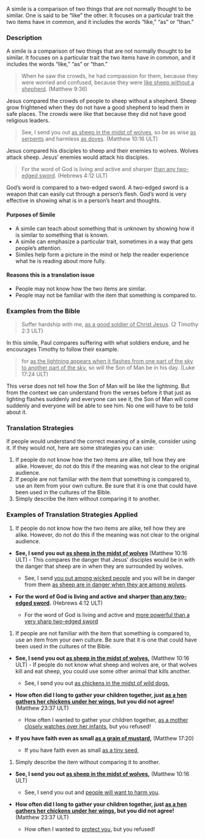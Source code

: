 
A simile is a comparison of two things that are not normally thought to be similar. One is said to be “like” the other. It focuses on a particular trait the two items have in common, and it includes the words “like,” “as” or “than.”

### Description

A simile is a comparison of two things that are not normally thought to be similar. It focuses on a particular trait the two items have in common, and it includes the words “like,” “as” or “than.”
>When he saw the crowds, he had compassion for them, because they were worried and confused, because they were <u>like sheep without a shepherd</u>. (Matthew 9:36)

Jesus compared the crowds of people to sheep without a shepherd. Sheep  grow frightened when they do not have a good shepherd to lead them in safe places. The crowds were like that because they did not have good religious leaders.
>See, I send you out <u>as sheep in the midst of wolves</u>, so be as  wise <u>as  serpents</u> and harmless <u>as  doves</u>. (Matthew 10:16 ULT)

Jesus compared his disciples to sheep and their enemies to wolves. Wolves attack sheep. Jesus’ enemies would attack his disciples.
>For the word of God is living and active and sharper <u>than any two-edged sword</u>. (Hebrews 4:12 ULT)

God’s word is compared to a two-edged sword. A two-edged sword is a weapon that can easily cut through a person’s flesh. God’s word is very effective in showing what is in a person’s heart and thoughts.

#### Purposes of Simile

* A simile can teach about something that is unknown by showing how it is similar to something that is known.
* A simile can emphasize a particular trait, sometimes in a way that gets people’s attention.
* Similes help form a picture in the mind or help the reader experience what he is reading about more fully.

#### Reasons this is a translation issue

* People may not know how the two items are similar.
* People may not be familiar with the item that something is compared to.

### Examples from the Bible

>Suffer hardship with me, <u>as a good soldier of Christ Jesus</u>.  (2 Timothy 2:3 ULT)

In this simile, Paul compares suffering with what soldiers endure, and he encourages Timothy to follow their example.
>for <u>as the lightning appears when it flashes from one part of the sky to another part of the sky</u>, so will the Son of Man be in his day.  (Luke 17:24 ULT)

This verse does not tell how the Son of Man will be like the lightning. But from the context we can understand from the verses before it that just as lighting flashes suddenly and everyone can see it, the Son of Man will come suddenly and everyone will be able to see him. No one will have to be told about it.

### Translation Strategies

If people would understand the correct meaning of a simile, consider using it. If they would not, here are some strategies you can use:

1. If people do not know how the two items are alike, tell how they are alike. However, do not do this if the meaning was not clear to the original audience.
1. If people are not familiar with the item that something is compared to, use an item from your own culture.  Be sure that it is one that could have been used in the cultures of the Bible.
1. Simply describe the item without comparing it to another.

### Examples of Translation Strategies Applied

1. If people do not know how the two items are alike, tell how they are alike. However, do not do this if the meaning was not clear to the original audience.

  * **See, I send you out <u>as sheep in the midst of wolves</u>** (Matthew 10:16 ULT) - This compares the danger that Jesus’ disciples would be in with the danger that sheep are in when they are surrounded by wolves.
      * See, I send <u>you out among wicked people</u> and you will be in danger from them <u>as sheep are in danger when they are among wolves</u>.

  * **For the word of God is living and active and sharper <u>than any two-edged sword</u>.** (Hebrews 4:12 ULT)
      * For the word of God is living and active and <u>more powerful than a very sharp two-edged sword</u>

1. If people are not familiar with the item that something is compared to, use an item from your own culture.  Be sure that it is one that could have been used in the cultures of the Bible.

  * **See, I send you out <u>as sheep in the midst of wolves</u>,** (Matthew 10:16 ULT) - If people do not know what sheep and wolves are, or that wolves kill and eat sheep, you could use some other animal that kills another.
      * See, I send you out <u>as chickens in the midst of wild dogs</u>,

  * **How often did I long to gather your children together, just <u>as a hen gathers her chickens under her wings</u>, but you did not agree!**  (Matthew 23:37 ULT)
      * How often I wanted to gather your children together, <u>as a mother closely watches over her infants</u>, but you refused!

  * **If you have faith even as small <u>as a grain of mustard</u>,** (Matthew 17:20)
      * If you have faith even as small <u>as a tiny seed</u>,

1. Simply describe the item without comparing it to another.

  * **See, I send you out <u>as sheep in the midst of wolves</u>,** (Matthew 10:16 ULT)
      * See, I send you out and <u>people will want to harm you</u>.

  * **How often did I long to gather your children together, just <u>as a hen gathers her chickens under her wings</u>, but you did not agree!**  (Matthew 23:37 ULT)
      * How often I wanted to <u>protect you</u>, but you refused!

